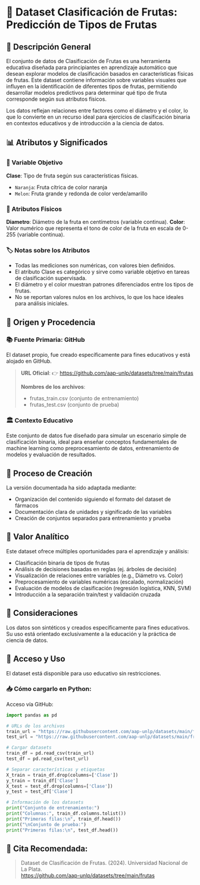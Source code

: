 # 🍎 Dataset Clasificación de Frutas: Predicción de Tipos de Frutas
## 📖 Descripción General
El conjunto de datos de Clasificación de Frutas es una herramienta educativa diseñada para principiantes en aprendizaje automático que desean explorar modelos de clasificación basados en características físicas de frutas. Este dataset contiene información sobre variables visuales que influyen en la identificación de diferentes tipos de frutas, permitiendo desarrollar modelos predictivos para determinar qué tipo de fruta corresponde según sus atributos físicos.

Los datos reflejan relaciones entre factores como el diámetro y el color, lo que lo convierte en un recurso ideal para ejercicios de clasificación binaria en contextos educativos y de introducción a la ciencia de datos.

## 📊 Atributos y Significados

### 🍊 Variable Objetivo
**Clase**: Tipo de fruta según sus características físicas.
 - `Naranja`: Fruta cítrica de color naranja
 - `Melon`: Fruta grande y redonda de color verde/amarillo

### 📏 Atributos Físicos
**Diametro**: Diámetro de la fruta en centímetros (variable continua).
**Color**: Valor numérico que representa el tono de color de la fruta en escala de 0-255 (variable continua).

### 🏷️ Notas sobre los Atributos
- Todas las mediciones son numéricas, con valores bien definidos.
- El atributo Clase es categórico y sirve como variable objetivo en tareas de clasificación supervisada.
- El diámetro y el color muestran patrones diferenciados entre los tipos de frutas.
- No se reportan valores nulos en los archivos, lo que los hace ideales para análisis iniciales.

## 🏢 Origen y Procedencia

### 📚 Fuente Primaria: GitHub
El dataset propio, fue creado específicamente para fines educativos y está alojado en GitHub.

> **URL Oficial**:
👉 https://github.com/aap-unlp/datasets/tree/main/frutas
>
> **Nombres de los archivos**:
> - frutas_train.csv (conjunto de entrenamiento)
> - frutas_test.csv (conjunto de prueba)

### 🏛️ Contexto Educativo
Este conjunto de datos fue diseñado para simular un escenario simple de clasificación binaria, ideal para enseñar conceptos fundamentales de machine learning como preprocesamiento de datos, entrenamiento de modelos y evaluación de resultados.

## 🔄 Proceso de Creación
La versión documentada ha sido adaptada mediante:
- Organización del contenido siguiendo el formato del dataset de fármacos
- Documentación clara de unidades y significado de las variables
- Creación de conjuntos separados para entrenamiento y prueba

## 🎯 Valor Analítico
Este dataset ofrece múltiples oportunidades para el aprendizaje y análisis:
- Clasificación binaria de tipos de frutas
- Análisis de decisiones basadas en reglas (ej. árboles de decisión)
- Visualización de relaciones entre variables (e.g., Diámetro vs. Color)
- Preprocesamiento de variables numéricas (escalado, normalización)
- Evaluación de modelos de clasificación (regresión logística, KNN, SVM)
- Introducción a la separación train/test y validación cruzada

## 📝 Consideraciones
Los datos son sintéticos y creados específicamente para fines educativos. Su uso está orientado exclusivamente a la educación y la práctica de ciencia de datos.

## 🔗 Acceso y Uso
El dataset está disponible para uso educativo sin restricciones.

### 📥 Cómo cargarlo en Python:

Acceso vía GitHub:
```python
import pandas as pd

# URLs de los archivos
train_url = "https://raw.githubusercontent.com/aap-unlp/datasets/main/frutas/frutas_train.csv"
test_url = "https://raw.githubusercontent.com/aap-unlp/datasets/main/frutas/frutas_test.csv"

# Cargar datasets
train_df = pd.read_csv(train_url)
test_df = pd.read_csv(test_url)

# Separar características y etiquetas
X_train = train_df.drop(columns=['Clase'])
y_train = train_df['Clase']
X_test = test_df.drop(columns=['Clase'])
y_test = test_df['Clase']

# Información de los datasets
print("Conjunto de entrenamiento:")
print("Columnas:", train_df.columns.tolist())
print("Primeras filas:\n", train_df.head())
print("\nConjunto de prueba:")
print("Primeras filas:\n", test_df.head())
```

## 🔖 Cita Recomendada:

> Dataset de Clasificación de Frutas. (2024). Universidad Nacional de La Plata. \
https://github.com/aap-unlp/datasets/tree/main/frutas

